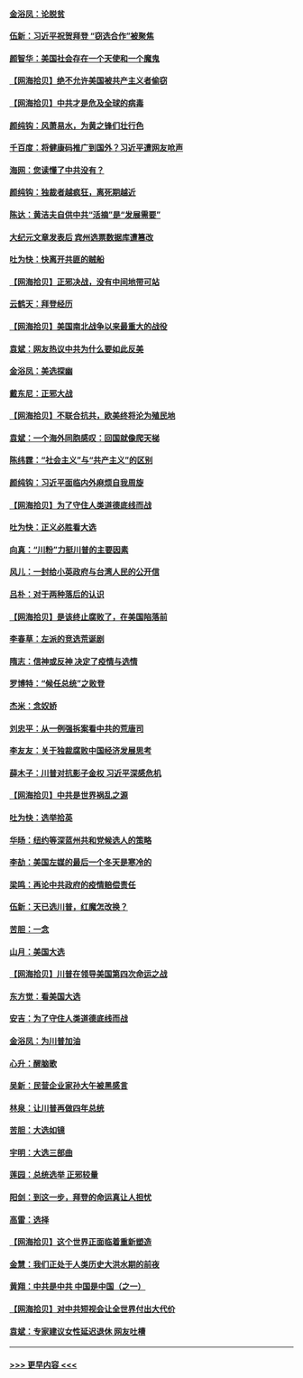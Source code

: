 #### [金浴凤：论脱贫](../pages/nsc993/n12576386.md?t=11262151) 
#### [伍新：习近平祝贺拜登 “窃选合作”被聚焦](../pages/nsc993/n12576358.md?t=11262151) 
#### [颜智华：美国社会存在一个天使和一个魔鬼](../pages/nsc993/n12574299.md?t=11262151) 
#### [【网海拾贝】绝不允许美国被共产主义者偷窃](../pages/nsc993/n12573396.md?t=11262151) 
#### [【网海拾贝】中共才是危及全球的病毒](../pages/nsc993/n12571204.md?t=11262151) 
#### [颜纯钩：风萧易水，为黄之锋们壮行色](../pages/nsc993/n12571487.md?t=11262151) 
#### [千百度：将健康码推广到国外？习近平遭网友呛声](../pages/nsc993/n12570808.md?t=11262151) 
#### [海网：您读懂了中共没有？](../pages/nsc993/n12570487.md?t=11262151) 
#### [颜纯钩：独裁者越疯狂，离死期越近](../pages/nsc993/n12569055.md?t=11262151) 
#### [陈达：黄洁夫自供中共“活摘”是“发展需要”](../pages/nsc993/n12568541.md?t=11262151) 
#### [大纪元文章发表后 宾州选票数据库遭篡改](../pages/nsc993/n12568105.md?t=11262151) 
#### [吐为快：快离开共匪的贼船](../pages/nsc993/n12568462.md?t=11262151) 
#### [【网海拾贝】正邪决战，没有中间地带可站](../pages/nsc993/n12568439.md?t=11262151) 
#### [云鹤天：拜登经历](../pages/nsc993/n12567294.md?t=11262151) 
#### [【网海拾贝】美国南北战争以来最重大的战役](../pages/nsc993/n12567247.md?t=11262151) 
#### [袁斌：网友热议中共为什么要如此反美](../pages/nsc993/n12567162.md?t=11262151) 
#### [金浴凤：美选探幽](../pages/nsc993/n12567147.md?t=11262151) 
#### [戴东尼：正邪大战](../pages/nsc993/n12567033.md?t=11262151) 
#### [【网海拾贝】不联合抗共，欧美终将沦为殖民地](../pages/nsc993/n12565068.md?t=11262151) 
#### [袁斌：一个海外同胞感叹：回国就像爬天梯](../pages/nsc993/n12564986.md?t=11262151) 
#### [陈纬霆：“社会主义”与“共产主义”的区别](../pages/nsc993/n12562417.md?t=11262151) 
#### [颜纯钩：习近平面临内外麻烦自我周旋](../pages/nsc993/n12563356.md?t=11262151) 
#### [【网海拾贝】为了守住人类道德底线而战](../pages/nsc993/n12562542.md?t=11262151) 
#### [吐为快：正义必胜看大选](../pages/nsc993/n12561967.md?t=11262151) 
#### [向真：“川粉”力挺川普的主要因素](../pages/nsc993/n12560774.md?t=11262151) 
#### [风儿：一封给小英政府与台湾人民的公开信](../pages/nsc993/n12560581.md?t=11262151) 
#### [吕朴：对于两种落后的认识](../pages/nsc993/n12560492.md?t=11262151) 
#### [【网海拾贝】是该终止腐败了，在美国陷落前](../pages/nsc993/n12559936.md?t=11262151) 
#### [李春草：左派的竞选荒诞剧](../pages/nsc993/n12558380.md?t=11262151) 
#### [隋志：信神或反神 决定了疫情与选情](../pages/nsc993/n12558255.md?t=11262151) 
#### [罗博特：“候任总统”之败登](../pages/nsc993/n12558189.md?t=11262151) 
#### [杰米：念奴娇](../pages/nsc993/n12558174.md?t=11262151) 
#### [刘忠平：从一例强拆案看中共的荒唐司](../pages/nsc993/n12558036.md?t=11262151) 
#### [李友友：关于独裁腐败中国经济发展思考](../pages/nsc993/n12558004.md?t=11262151) 
#### [薛木子：川普对抗影子金权 习近平深感危机](../pages/nsc993/n12557342.md?t=11262151) 
#### [【网海拾贝】中共是世界祸乱之源](../pages/nsc993/n12555353.md?t=11262151) 
#### [吐为快：选举拾英](../pages/nsc993/n12555041.md?t=11262151) 
#### [华旸：纽约等深蓝州共和党候选人的策略](../pages/nsc993/n12554309.md?t=11262151) 
#### [李劼：美国左媒的最后一个冬天是寒冷的](../pages/nsc993/n12552947.md?t=11262151) 
#### [梁鸣：再论中共政府的疫情赔偿责任](../pages/nsc993/n12553012.md?t=11262151) 
#### [伍新：天已选川普，红魔怎改换？](../pages/nsc993/n12552970.md?t=11262151) 
#### [苦胆：一念](../pages/nsc993/n12552957.md?t=11262151) 
#### [山月：美国大选](../pages/nsc993/n12552446.md?t=11262151) 
#### [【网海拾贝】川普在领导美国第四次命运之战](../pages/nsc993/n12551973.md?t=11262151) 
#### [东方觉：看美国大选](../pages/nsc993/n12551647.md?t=11262151) 
#### [安吉：为了守住人类道德底线而战](../pages/nsc993/n12551111.md?t=11262151) 
#### [金浴凤：为川普加油](../pages/nsc993/n12551085.md?t=11262151) 
#### [心升：醒脑歌](../pages/nsc993/n12550984.md?t=11262151) 
#### [吴新：民营企业家孙大午被黑感言](../pages/nsc993/n12550656.md?t=11262151) 
#### [林泉：让川普再做四年总统](../pages/nsc993/n12550640.md?t=11262151) 
#### [苦胆：大选如镜](../pages/nsc993/n12550630.md?t=11262151) 
#### [宇明：大选三部曲](../pages/nsc993/n12550603.md?t=11262151) 
#### [莲园：总统选举 正邪较量](../pages/nsc993/n12550594.md?t=11262151) 
#### [阳剑：到这一步，拜登的命运真让人担忧](../pages/nsc993/n12549093.md?t=11262151) 
#### [高雷：选择](../pages/nsc993/n12549087.md?t=11262151) 
#### [【网海拾贝】这个世界正面临着重新塑造](../pages/nsc993/n12548326.md?t=11262151) 
#### [金慧：我们正处于人类历史大洪水期的前夜](../pages/nsc993/n12547914.md?t=11262151) 
#### [黄翔：中共是中共 中国是中国（之一）](../pages/nsc993/n12547576.md?t=11262151) 
#### [【网海拾贝】对中共短视会让全世界付出大代价](../pages/nsc993/n12546043.md?t=11262151) 
#### [袁斌：专家建议女性延迟退休 网友吐槽](../pages/nsc993/n12545424.md?t=11262151) 

----
#### [ >>> 更早内容 <<< ](../indexes/nsc993-earlier.md)
